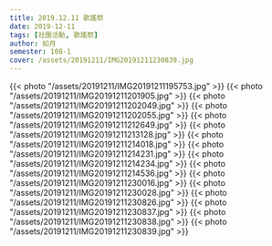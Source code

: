 ```yaml
---
title: 2019.12.11 歌謠祭
date: 2019-12-11
tags: [社團活動, 歌謠祭]
author: 如月
semester: 108-1
cover: /assets/20191211/IMG20191211230839.jpg
---
```


{{< photo "/assets/20191211/IMG20191211195753.jpg" >}}
{{< photo "/assets/20191211/IMG20191211201905.jpg" >}}
{{< photo "/assets/20191211/IMG20191211202049.jpg" >}}
{{< photo "/assets/20191211/IMG20191211202055.jpg" >}}
{{< photo "/assets/20191211/IMG20191211212649.jpg" >}}
{{< photo "/assets/20191211/IMG20191211213128.jpg" >}}
{{< photo "/assets/20191211/IMG20191211214018.jpg" >}}
{{< photo "/assets/20191211/IMG20191211214231.jpg" >}}
{{< photo "/assets/20191211/IMG20191211214234.jpg" >}}
{{< photo "/assets/20191211/IMG20191211214536.jpg" >}}
{{< photo "/assets/20191211/IMG20191211230016.jpg" >}}
{{< photo "/assets/20191211/IMG20191211230028.jpg" >}}
{{< photo "/assets/20191211/IMG20191211230826.jpg" >}}
{{< photo "/assets/20191211/IMG20191211230837.jpg" >}}
{{< photo "/assets/20191211/IMG20191211230838.jpg" >}}
{{< photo "/assets/20191211/IMG20191211230839.jpg" >}}
